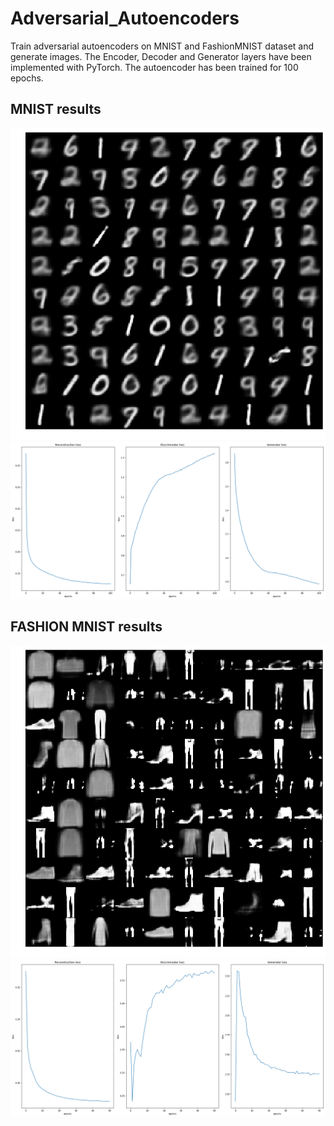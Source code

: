 # Adversarial_Autoencoders
Train adversarial autoencoders on MNIST and FashionMNIST dataset and generate images. 
The Encoder, Decoder and Generator layers have been implemented with PyTorch. The autoencoder has been trained for 100 epochs.

[mnist-loss]: https://github.com/soumyakanti3578/Adversarial_Autoencoders/blob/master/plots.png
[mnist-result]: https://github.com/soumyakanti3578/Adversarial_Autoencoders/blob/master/results.png
[fmnist-loss]: https://github.com/soumyakanti3578/Adversarial_Autoencoders/blob/master/fashion_plots.png
[fmnist-result]: https://github.com/soumyakanti3578/Adversarial_Autoencoders/blob/master/fashion.png

## MNIST results
![alt text][mnist-result]
![alt text][mnist-loss]

## FASHION MNIST results
![alt text][fmnist-result]
![alt text][fmnist-loss]
